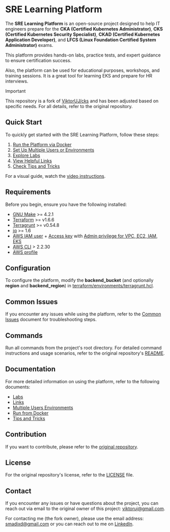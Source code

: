 # SRE Learning Platform

The **SRE Learning Platform** is an open-source project designed to help IT engineers prepare for the **CKA (Certified Kubernetes Administrator)**, **CKS (Certified Kubernetes Security Specialist)**, **CKAD (Certified Kubernetes Application Developer)**, and **LFCS (Linux Foundation Certified System Administrator)** exams.

This platform provides hands-on labs, practice tests, and expert guidance to ensure certification success.

Also, the platform can be used for educational purposes, workshops, and training sessions. It is a great tool for learning EKS and prepare for HR interviews.

> [!Important]
> This repository is a fork of [ViktorUJ/cks](https://github.com/ViktorUJ/cks) and has been adjusted based on specific needs. For all details, refer to the original repository.

## Quick Start

To quickly get started with the SRE Learning Platform, follow these steps:

1. [Run the Platform via Docker](docs/run_from_docker.md)
2. [Set Up Multiple Users or Environments](docs/multiple_users_envs.md)
3. [Explore Labs](docs/labs.md)
4. [View Helpful Links](docs/links.md)
5. [Check Tips and Tricks](docs/tips_and_tricks.md)

For a visual guide, watch the [video instructions](https://youtu.be/Xh6sWzafBmw).

## Requirements

Before you begin, ensure you have the following installed:

- [GNU Make](https://www.gnu.org/software/make/) >= 4.2.1
- [Terraform](https://developer.hashicorp.com/terraform/tutorials/aws-get-started/install-cli) >= v1.6.6
- [Terragrunt](https://terragrunt.gruntwork.io/docs/getting-started/install/) >= v0.54.8
- [jq](https://jqlang.github.io/jq/download/) >= 1.6
- [AWS IAM user](https://docs.aws.amazon.com/IAM/latest/UserGuide/id_users_create.html) + [Access key](https://docs.aws.amazon.com/IAM/latest/UserGuide/id_credentials_access-keys.html) with [Admin privilege for VPC, EC2, IAM, EKS](https://docs.aws.amazon.com/IAM/latest/UserGuide/access_policies.html)
- [AWS CLI](https://docs.aws.amazon.com/cli/latest/userguide/getting-started-version.html) > 2.2.30
- [AWS profile](https://docs.aws.amazon.com/cli/latest/userguide/cli-configure-files.html)

## Configuration

To configure the platform, modify the **backend_bucket** (and optionally **region** and **backend_region**) in [terraform/environments/terragrunt.hcl](terraform/environments/terragrunt.hcl#L4).

## Common Issues

If you encounter any issues while using the platform, refer to the [Common Issues](docs/common_issues.md) document for troubleshooting steps.

## Commands

Run all commands from the project's root directory. For detailed command instructions and usage scenarios, refer to the original repository's [README](https://github.com/ViktorUJ/cks).

## Documentation

For more detailed information on using the platform, refer to the following documents:

- [Labs](docs/labs.md)
- [Links](docs/links.md)
- [Multiple Users Environments](docs/multiple_users_envs.md)
- [Run from Docker](docs/run_from_docker.md)
- [Tips and Tricks](docs/tips_and_tricks.md)

## Contribution

If you want to contribute, please refer to the [original repository](https://github.com/ViktorUJ/cks).

## License

For the original repository's license, refer to the [LICENSE](https://github.com/ViktorUJ/cks/blob/master/LICENSE) file.

## Contact

If you encounter any issues or have questions about the project, you can reach out via email to the original owner of this project: [viktoruj@gmail.com](mailto:viktoruj@gmail.com).

For contacting me (the fork owner), please use the email address: [smadixd@gmail.com](mailto:smadixd@gmail.com) or you can reach out to me on [LinkedIn](https://www.linkedin.com/in/saud-smadi).
